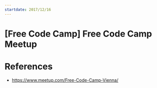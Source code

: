 ```yaml
---
startdate: 2017/12/16
---
```

# [Free Code Camp] Free Code Camp Meetup

# References
* https://www.meetup.com/Free-Code-Camp-Vienna/
